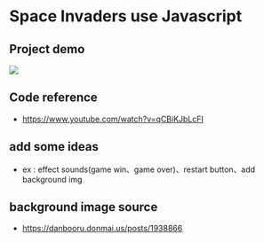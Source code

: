 # Space Invaders use Javascript
## Project demo
![](https://i.imgur.com/ZhAlIc6.jpg)
## Code reference 
* https://www.youtube.com/watch?v=qCBiKJbLcFI
## add some ideas
* ex : effect sounds(game win、game over)、restart button、add background img
## background image source
* https://danbooru.donmai.us/posts/1938866